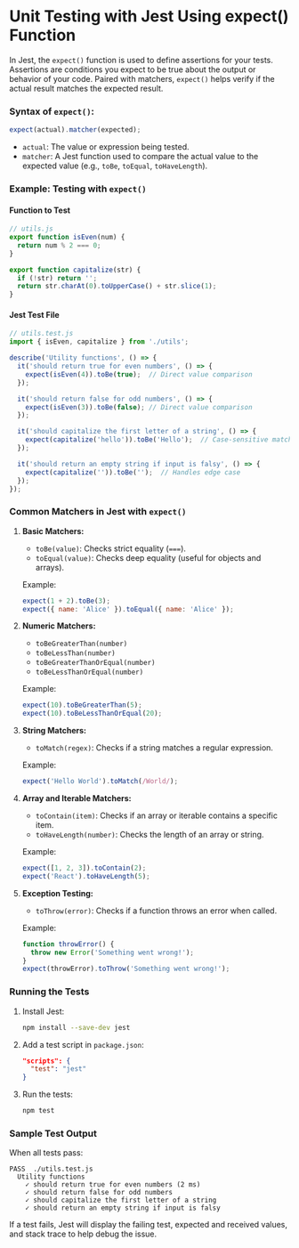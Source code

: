 # Unit Testing with Jest Using expect() Function

In Jest, the `expect()` function is used to define assertions for your tests. Assertions are conditions you expect to be true about the output or behavior of your code. Paired with matchers, `expect()` helps verify if the actual result matches the expected result.

### Syntax of `expect()`:
```javascript
expect(actual).matcher(expected);
```
- `actual`: The value or expression being tested.
- `matcher`: A Jest function used to compare the actual value to the expected value (e.g., `toBe`, `toEqual`, `toHaveLength`).

### Example: Testing with `expect()`

#### Function to Test
```javascript
// utils.js
export function isEven(num) {
  return num % 2 === 0;
}

export function capitalize(str) {
  if (!str) return '';
  return str.charAt(0).toUpperCase() + str.slice(1);
}
```

#### Jest Test File
```javascript
// utils.test.js
import { isEven, capitalize } from './utils';

describe('Utility functions', () => {
  it('should return true for even numbers', () => {
    expect(isEven(4)).toBe(true);  // Direct value comparison
  });

  it('should return false for odd numbers', () => {
    expect(isEven(3)).toBe(false); // Direct value comparison
  });

  it('should capitalize the first letter of a string', () => {
    expect(capitalize('hello')).toBe('Hello');  // Case-sensitive match
  });

  it('should return an empty string if input is falsy', () => {
    expect(capitalize('')).toBe('');  // Handles edge case
  });
});
```

### Common Matchers in Jest with `expect()`
1. **Basic Matchers:**
   - `toBe(value)`: Checks strict equality (`===`).
   - `toEqual(value)`: Checks deep equality (useful for objects and arrays).
   
   Example:
   ```javascript
   expect(1 + 2).toBe(3);
   expect({ name: 'Alice' }).toEqual({ name: 'Alice' });
   ```

2. **Numeric Matchers:**
   - `toBeGreaterThan(number)`
   - `toBeLessThan(number)`
   - `toBeGreaterThanOrEqual(number)`
   - `toBeLessThanOrEqual(number)`

   Example:
   ```javascript
   expect(10).toBeGreaterThan(5);
   expect(10).toBeLessThanOrEqual(20);
   ```

3. **String Matchers:**
   - `toMatch(regex)`: Checks if a string matches a regular expression.
   
   Example:
   ```javascript
   expect('Hello World').toMatch(/World/);
   ```

4. **Array and Iterable Matchers:**
   - `toContain(item)`: Checks if an array or iterable contains a specific item.
   - `toHaveLength(number)`: Checks the length of an array or string.
   
   Example:
   ```javascript
   expect([1, 2, 3]).toContain(2);
   expect('React').toHaveLength(5);
   ```

5. **Exception Testing:**
   - `toThrow(error)`: Checks if a function throws an error when called.

   Example:
   ```javascript
   function throwError() {
     throw new Error('Something went wrong!');
   }
   expect(throwError).toThrow('Something went wrong!');
   ```

### Running the Tests
1. Install Jest:
   ```bash
   npm install --save-dev jest
   ```
2. Add a test script in `package.json`:
   ```json
   "scripts": {
     "test": "jest"
   }
   ```
3. Run the tests:
   ```bash
   npm test
   ```

### Sample Test Output
When all tests pass:
```
PASS  ./utils.test.js
  Utility functions
    ✓ should return true for even numbers (2 ms)
    ✓ should return false for odd numbers
    ✓ should capitalize the first letter of a string
    ✓ should return an empty string if input is falsy
```

If a test fails, Jest will display the failing test, expected and received values, and stack trace to help debug the issue.
